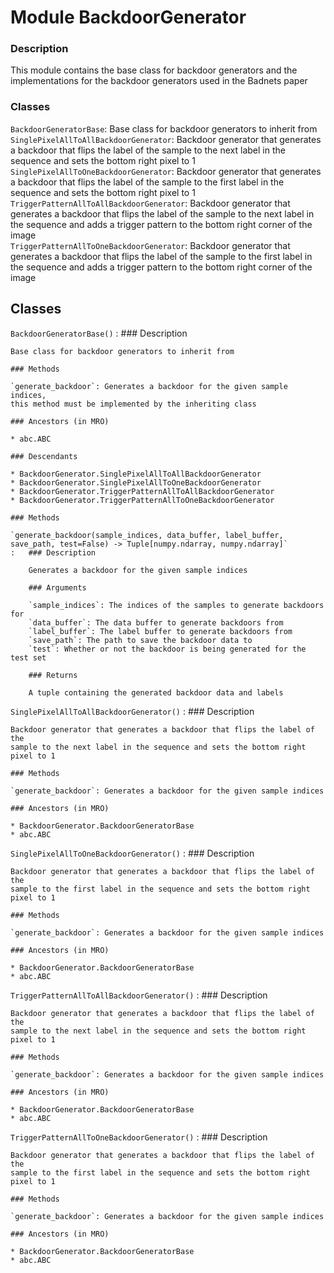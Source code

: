 Module BackdoorGenerator
========================
### Description

This module contains the base class for backdoor generators and the
implementations for the backdoor generators used in the Badnets paper

### Classes

`BackdoorGeneratorBase`: Base class for backdoor generators to inherit from  
`SinglePixelAllToAllBackdoorGenerator`: Backdoor generator that generates a
backdoor that flips the label of the sample to the next label in the sequence
and sets the bottom right pixel to 1  
`SinglePixelAllToOneBackdoorGenerator`: Backdoor generator that generates a
backdoor that flips the label of the sample to the first label in the sequence
and sets the bottom right pixel to 1  
`TriggerPatternAllToAllBackdoorGenerator`: Backdoor generator that generates a
backdoor that flips the label of the sample to the next label in the sequence
and adds a trigger pattern to the bottom right corner of the image  
`TriggerPatternAllToOneBackdoorGenerator`: Backdoor generator that generates a
backdoor that flips the label of the sample to the first label in the sequence
and adds a trigger pattern to the bottom right corner of the image

Classes
-------

`BackdoorGeneratorBase()`
:   ### Description
    
    Base class for backdoor generators to inherit from
    
    ### Methods
    
    `generate_backdoor`: Generates a backdoor for the given sample indices,
    this method must be implemented by the inheriting class

    ### Ancestors (in MRO)

    * abc.ABC

    ### Descendants

    * BackdoorGenerator.SinglePixelAllToAllBackdoorGenerator
    * BackdoorGenerator.SinglePixelAllToOneBackdoorGenerator
    * BackdoorGenerator.TriggerPatternAllToAllBackdoorGenerator
    * BackdoorGenerator.TriggerPatternAllToOneBackdoorGenerator

    ### Methods

    `generate_backdoor(sample_indices, data_buffer, label_buffer, save_path, test=False) ‑> Tuple[numpy.ndarray, numpy.ndarray]`
    :   ### Description
        
        Generates a backdoor for the given sample indices
        
        ### Arguments
        
        `sample_indices`: The indices of the samples to generate backdoors for  
        `data_buffer`: The data buffer to generate backdoors from  
        `label_buffer`: The label buffer to generate backdoors from  
        `save_path`: The path to save the backdoor data to  
        `test`: Whether or not the backdoor is being generated for the test set  
        
        ### Returns
        
        A tuple containing the generated backdoor data and labels

`SinglePixelAllToAllBackdoorGenerator()`
:   ### Description
    
    Backdoor generator that generates a backdoor that flips the label of the
    sample to the next label in the sequence and sets the bottom right pixel to 1
    
    ### Methods
    
    `generate_backdoor`: Generates a backdoor for the given sample indices

    ### Ancestors (in MRO)

    * BackdoorGenerator.BackdoorGeneratorBase
    * abc.ABC

`SinglePixelAllToOneBackdoorGenerator()`
:   ### Description
    
    Backdoor generator that generates a backdoor that flips the label of the
    sample to the first label in the sequence and sets the bottom right pixel to 1
    
    ### Methods
    
    `generate_backdoor`: Generates a backdoor for the given sample indices

    ### Ancestors (in MRO)

    * BackdoorGenerator.BackdoorGeneratorBase
    * abc.ABC

`TriggerPatternAllToAllBackdoorGenerator()`
:   ### Description
    
    Backdoor generator that generates a backdoor that flips the label of the
    sample to the next label in the sequence and sets the bottom right pixel to 1
    
    ### Methods
    
    `generate_backdoor`: Generates a backdoor for the given sample indices

    ### Ancestors (in MRO)

    * BackdoorGenerator.BackdoorGeneratorBase
    * abc.ABC

`TriggerPatternAllToOneBackdoorGenerator()`
:   ### Description
    
    Backdoor generator that generates a backdoor that flips the label of the
    sample to the first label in the sequence and sets the bottom right pixel to 1
    
    ### Methods
    
    `generate_backdoor`: Generates a backdoor for the given sample indices

    ### Ancestors (in MRO)

    * BackdoorGenerator.BackdoorGeneratorBase
    * abc.ABC